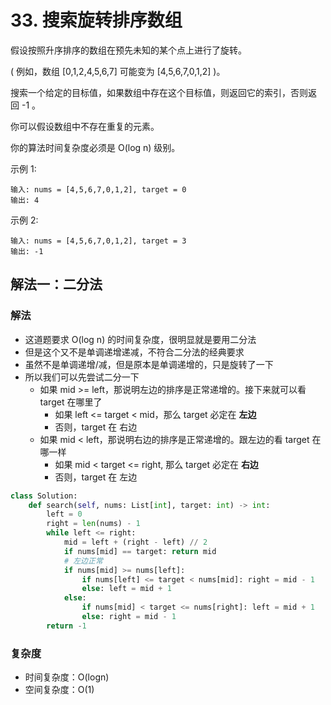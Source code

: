 # 33. 搜索旋转排序数组
假设按照升序排序的数组在预先未知的某个点上进行了旋转。

( 例如，数组 [0,1,2,4,5,6,7] 可能变为 [4,5,6,7,0,1,2] )。

搜索一个给定的目标值，如果数组中存在这个目标值，则返回它的索引，否则返回 -1 。

你可以假设数组中不存在重复的元素。

你的算法时间复杂度必须是 O(log n) 级别。

示例 1:
```
输入: nums = [4,5,6,7,0,1,2], target = 0
输出: 4
```

示例 2:
```
输入: nums = [4,5,6,7,0,1,2], target = 3
输出: -1
```

## 解法一：二分法
### 解法
- 这道题要求 O(log n) 的时间复杂度，很明显就是要用二分法
- 但是这个又不是单调递增递减，不符合二分法的经典要求
- 虽然不是单调递增/减，但是原本是单调递增的，只是旋转了一下
- 所以我们可以先尝试二分一下
    - 如果 mid >= left，那说明左边的排序是正常递增的。接下来就可以看 target 在哪里了
        - 如果 left <= target < mid，那么 target 必定在 **左边**
        - 否则，target 在 右边
    - 如果 mid < left，那说明右边的排序是正常递增的。跟左边的看 target 在哪一样
        - 如果 mid < target <= right, 那么 target 必定在 **右边**
        - 否则，target 在 左边

```python
class Solution:
    def search(self, nums: List[int], target: int) -> int:
        left = 0
        right = len(nums) - 1
        while left <= right:
            mid = left + (right - left) // 2
            if nums[mid] == target: return mid
            # 左边正常
            if nums[mid] >= nums[left]:
                if nums[left] <= target < nums[mid]: right = mid - 1
                else: left = mid + 1
            else:
                if nums[mid] < target <= nums[right]: left = mid + 1
                else: right = mid - 1
        return -1   
```

### 复杂度
- 时间复杂度：O(logn)
- 空间复杂度：O(1)
